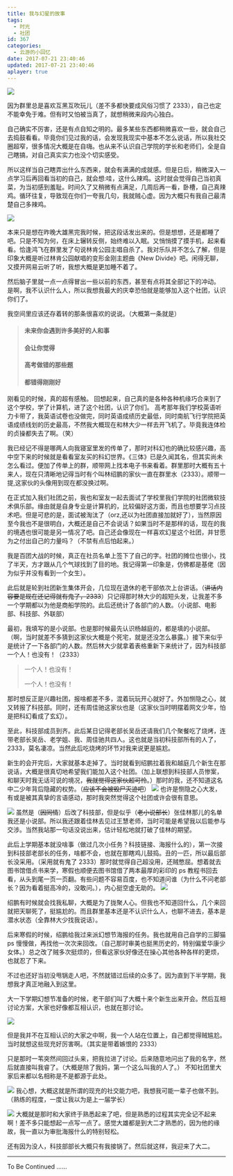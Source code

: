 ```yaml
---
title: 我与幻星的故事
tags:
  - 时光
  - 社团
id: 367
categories:
  - 云游的小回忆
date: 2017-07-21 23:40:46
updated: 2017-07-21 23:40:46
aplayer: true
---
```


![](https://yunyoujun.cn/wp-content/uploads/2017/07/QQ%E5%9B%BE%E7%89%8720170721140213.jpg)

因为群里总是喜欢互黑互吹玩儿（差不多都快要成风俗习惯了 2333），自己也定不能幸免于难。但有时又怕被当真了，就想稍微来段内心独白。

<!--more-->

自己确实不厉害，还是有点自知之明的。最多某些东西都稍微喜欢一些，就会自己去捣鼓看看。毕竟你们见过我的话，会发现我现实中基本不怎么说话，所以我社交圈超窄，很多情况大概是在自嗨。也从来不认识自己学院的学长和老师们，全是自己瞎搞，对自己真实实力也没个切实感受。

所以这样当自己瞎弄出什么东西来，就会有满满的成就感。但是日后，稍微深入一点学习后再回看当初的自己，就会想:哇，这什么辣鸡。这时就会觉得自己当初真菜，为当初感到羞耻。时间久了又稍微有点满足，几周后再一看，卧槽，自己真辣鸡。循环往复，导致现在你们一夸我几句，我就贼心虚。因为大概只有我自己最清楚自己多辣鸡。

![](https://yunyoujun.cn/wp-content/uploads/2017/07/QQ%E5%9B%BE%E7%89%8720170721143210.jpg)

本来只是想在昨晚大雄黑完我时候，把这段话发出来的。但是想想，还是都睡了吧。只是不知为何，在床上辗转反侧，始终难以入眠。又悄悄摸了摸手机，起来看看。恰逢鸿飞在群里发了句说林肯公园主唱自杀了。我对乐队并不怎么了解，但是印象大概是听过林肯公园献唱的变形金刚主题曲《New Divide》吧。闲得无聊，又摸开网易云听了听，我想大概是更加睡不着了。

<meting-js
 id="26295776"
 server="netease"
 type="song"
 theme="#C20C0C">
</meting-js>

然后脑子里就一点一点得冒出一些以前的东西，甚至有点将其全部记下的冲动。
是啊，我不认识什么人，所以我想我最大的庆幸恐怕就是能够加入这个社团，认识你们了。

我空间里应该还存着转的那条很喜欢的说说。（大概第一条就是）

> #### 未来你会遇到许多美好的人和事
>
> #### 会让你觉得
>
> #### 高考做错的那些题
>
> #### 都错得刚刚好

刚看见的时候，真的超有感触。
回想起来，自己真的是各种各种机缘巧合来到了这个学校，学了计算机，进了这个社团，认识了你们。
高考那年我们学校英语听力卡带了，我英语试卷也没做完，同时英语成绩历史最低，同时南航飞行学院把英语成绩线划的历史最高，不然我大概现在和林大少一样去开飞机了。毕竟我连体检的贞操都失去了啊。（笑）

我已经记不得是哪两人向我寝室里发的传单了，那时对科幻也的确比较感兴趣，高中空下来的时候就是看看室友买的科幻世界。《三体》已是久闻其名，但其实尚未怎么看过。便加了传单上的群，顺带网上找本电子书来看着。群里那时大概有五十来人，现在只清晰地记得当时有个叫林绍鹏的家伙一直在群里水（2333）。顺带一提,这家伙的头像用到现在都没换过啊。

在正式加入我们社团之前，我也和室友一起去面试了学校里我们学院的社团微软技术俱乐部。缘由就是自身专业是计算机的，比较偏好这方面，而且也想要学习点技术吧。但是可悲的是，面试被淘汰了（orz,还以为社团直接加就好了），当然原因至今我也不是很明白，大概还是自己不会说话？如果当时不是那样的话，现在的我的境遇也很可能是另一情况了吧。自己还会像现在一样喜欢幻星这个社团，并甘愿为之付出自己的力量吗？（不禁有点后怕起来。）

我是百团大战的时候，真正在社员名单上签下了自己的字。社团的摊位也很小，找了半天，方才跟从几个气球找到了目的地。我记得第一印象是，仿佛都是基佬（因为似乎并没有看到一个女生）。

此后就是轮到社团新生集体开会，几位现在退休的老干部依次上台讲话。（<del>讲话内容要是现在还记得就有鬼了，2333</del>）只记得那时林大少的超短头发，让我差不多一个学期都以为他是商船学院的。此后还统计了各部门的人数。（小说部、电影部、科技部、外联部）

最初，我填写的是小说部。也是那时候最先认识杨越庭的，都是填的小说部。（啊，当时就差不多猜到这家伙大概是个死宅，就是还没怎么暴露。）接下来似乎是统计了一下各部门的人数。然后林大少就拿着表格重新下来统计了，因为科技部一个人！也没有！（2333）

> 一个人！也没有！
>
> 一个人！也没有！

那时想反正是兴趣社团，报啥都差不多，混着玩玩开心就好了。外加恻隐之心，就又转报了科技部。同时，还有周佳驰这家伙也是（这家伙当时明摆着网文少年，怕是把科幻看成了玄幻）。

至此，科技部成员到齐。此后某日记得老部长吴岳还请我们几个聚餐吃了烧烤，连带老部长吴岳、老学姐、我、周佳驰共四人。这也就是当初科技部所有的人了，2333，莫名凄凉。当然此后吃烧烤的环节对我来说更是尴尬。

新生的会开完后，大家就基本走掉了。当时就看到绍鹏拉着我和越庭几个新生在那说话，大概是很真切地希望我们能加入这个社团。（加上联想到科技部人员惨案，和聊天时我无话可说的境况，<del>我就觉得这家伙超可怜</del>。）那时的我，还不知道这名中二少年背后隐藏的权势。（<del>应该不会被毁尸灭迹吧</del>）
![](https://yunyoujun.cn/wp-content/uploads/2017/07/QQ%E5%9B%BE%E7%89%8720170721224320.jpg)
也许是恻隐之心大发，有或是被其真挚的言语感动，那时我突然觉得这个社团或许会很有意思。

![](https://yunyoujun.cn/wp-content/uploads/2017/07/QQ%E5%9B%BE%E7%89%8720170721224955.png)
虽然是（<del>因同情</del>）后改了科技部，但是似乎（<del>老小说部长</del>）张佳林那儿的名单我还是小说部。所以我还跟着佳林去见过王慧老师，当时可能是希望我以后能参与交涉。当然我站那一句话没说出来，估计轻松地就打破了佳林的期望。

此后上学期基本就没啥事（做过几次小任务？科技链接、海报什么的），第一次接到科技部老部长的任务，啥都不会，也就在那瞎鸡儿鼓捣。丑的一匹，所以最后部长没采用。（采用就有鬼了 2333）那时就觉得自己超没用，还贼憋屈。想着就去图书馆借点书来学，寒假也顺便去图书馆借了两本最厚的彩印的 ps 教程书回去看，从头到尾一页一页翻。有些问题不容易百度，也不知道问谁（为什么不问老部长？因为看着挺高冷的，没敢问。），内心挺空虚无助的。
![](https://yunyoujun.cn/wp-content/uploads/2017/07/QQ%E5%9B%BE%E7%89%8720170721140213.jpg)

绍鹏有时候就会找我私聊，大概是为了拢聚人心。但我也不知道回什么，几个来回就把天聊死了，挺尴尬的。而且群里基本还是不认识什么人，也聊不进去，基本是潜水状态（全靠林大少找我说话）。

后来寒假的时候，绍鹏给我过来派幻想节海报的任务。我也就用自己自学的三脚猫 ps 慢慢做，再找他一次次来回改。（自己那时审美也挺黑历史的，特别偏爱华康少女体。）总之改了贼多次挺烦的，但看这家伙好像还在操心其他各种各样的更烦，也就忍了下来。

不过也还好当初没甩锅走人吧，不然就错过后续的众多了。因为直到下半学期，我想我才真正地融入到这里。

大一下学期幻想节准备的时候，老干部们叫了大概十来个新生出来开会。然后互相讨论方案，大家也好像都互相认识，也就在那讨论。

![](https://yunyoujun.cn/wp-content/uploads/2017/07/QQ%E5%9B%BE%E7%89%8720170721224955.png)

但是我并不在互相认识的大家之中啊，我一个人站在位置上，自己都觉得贼尴尬。当时就想这些现充好厉害啊。（其实是带着嫉恨的 2333）

只是那时一苇突然间回过头来，把我拉进了讨论。后来随意地问出了我的名字，然后就直接叫我睿了。（大概是除了我妈，第一个这么叫我的人了。）
不知社团里大家后来都以名相称是不是都源于此处。

![](https://yunyoujun.cn/wp-content/uploads/2017/07/QQ%E5%9B%BE%E7%89%8720170721143210.jpg)
我心想，大概这就是所谓的现充的社交能力吧，我想我可能一辈子也做不到。
（熟练的程度，一度让我以为是上一届学长）

![](https://yunyoujun.cn/wp-content/uploads/2017/07/QQ%E5%9B%BE%E7%89%8720170721140213.jpg)
大概就是那时和大家终于熟悉起来了吧，但是熟悉的过程其实完全记不起来啊！差不多只能想起一点写一点了。感觉大雄都是到大二才熟悉的，因为他的缘故，我一直以为审批海报什么的特别轻松。

还有因为没人，科技部部长大概只有我接锅了。然后就这样，我迎来了大二。

---

To Be Continued ……
